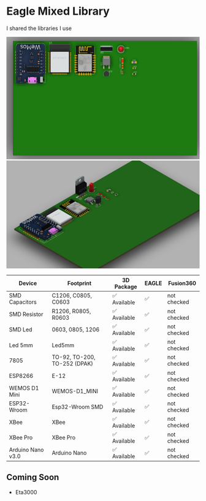 # Eagle Mixed Library

I shared the libraries I use

![Photo1](https://github.com/Furkanprlk/Eagle-Mixed-Library/blob/master/image/Top.png)
![Photo2](https://github.com/Furkanprlk/Eagle-Mixed-Library/blob/master/image/photo2.png)


| Device             | Footprint                     | 3D Package        | EAGLE |  Fusion360 |
| -------------------| ------------------------------| ------------------| ------| -----------|
| SMD Capacitors     | C1206, C0805, C0603           | ✅ Available     |  ✅  | not checked |
| SMD Resistor       | R1206, R0805, R0603           | ✅ Available     |  ✅  | not checked |
| SMD Led            | 0603, 0805, 1206              | ✅ Available     |  ✅  | not checked |
| Led 5mm            | Led5mm                        | ✅ Available     |  ✅  | not checked |
| 7805               | TO-92, TO-200, TO-252 (DPAK)  | ✅ Available     |  ✅  | not checked |
| ESP8266            | E-12                          | ✅ Available     |  ✅  | not checked |
| WEMOS D1 Mini      | WEMOS-D1_MINI                 | ✅ Available     |  ✅  | not checked |
| ESP32-Wroom        | Esp32-Wroom SMD               | ✅ Available     |  ✅  | not checked |
| XBee               | XBee                          | ✅ Available     |  ✅  | not checked |
| XBee Pro           | XBee Pro                      | ✅ Available     |  ✅  | not checked |
| Arduino Nano v3.0  | Arduino Nano                  | ✅ Available     |  ✅  | not checked |


## Coming Soon
 * Eta3000
